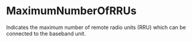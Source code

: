 MaximumNumberOfRRUs
===================

Indicates the maximum number of remote radio units (RRU) which can be connected to the baseband unit.
